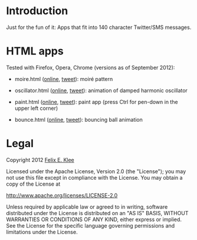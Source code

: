 Introduction
============

Just for the fun of it: Apps that fit into 140 character Twitter/SMS messages.


HTML apps
=========

Tested with Firefox, Opera, Chrome (versions as of September 2012):

  * moire.html ([online][1o], [tweet][1t]): moiré pattern

  * oscillator.html ([online][2o], [tweet][2t]): animation of damped harmonic
    oscillator

  * paint.html ([online][3o], [tweet][3t]): paint app (press Ctrl for pen-down
    in the upper left corner)

  * bounce.html ([online][4o], [tweet][4t]): bouncing ball animation


Legal
=====

Copyright 2012 [Felix E. Klee](mailto:felix.klee@inka.de)

Licensed under the Apache License, Version 2.0 (the "License"); you may not use
this file except in compliance with the License. You may obtain a copy of the
License at

<http://www.apache.org/licenses/LICENSE-2.0>

Unless required by applicable law or agreed to in writing, software distributed
under the License is distributed on an "AS IS" BASIS, WITHOUT WARRANTIES OR
CONDITIONS OF ANY KIND, either express or implied. See the License for the
specific language governing permissions and limitations under the License.


[1o]: http://feklee.github.com/140/moire.html
[1t]: http://twitter.com/feklee/status/246966634760265728
[2o]: http://feklee.github.com/140/oscillator.html
[2t]: http://twitter.com/feklee/status/246966664804040704
[3o]: http://feklee.github.com/140/paint.html
[3t]: http://twitter.com/feklee/status/246966687692382208
[4o]: http://feklee.github.com/140/bounce.html
[4t]: https://twitter.com/feklee/status/247589492389732352
